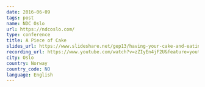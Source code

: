 ```yaml
---
date: 2016-06-09
tags: post
name: NDC Oslo
url: https://ndcoslo.com/
type: conference
title: A Piece of Cake
slides_url: https://www.slideshare.net/gep13/having-your-cake-and-eating-it-too-ndc-oslo-2016
recording_url: https://www.youtube.com/watch?v=zZIyEn4jF2U&feature=youtu.be
city: Oslo
country: Norway
country_code: NO
language: English
---
```

